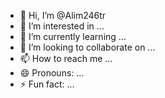 - 👋 Hi, I’m @Alim246tr
- 👀 I’m interested in ...
- 🌱 I’m currently learning ...
- 💞️ I’m looking to collaborate on ...
- 📫 How to reach me ...
- 😄 Pronouns: ...
- ⚡ Fun fact: ...

<!---
Alim246tr/Alim246tr is a ✨ special ✨ repository because its `README.md` (this file) appears on your GitHub profile.
You can click the Preview link to take a look at your changes.
--->
